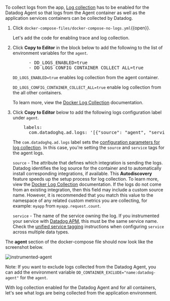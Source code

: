 To collect logs from the app, <a href="https://docs.datadoghq.com/agent/docker/log/?tab=containerinstallation" target="_datadog">Log collection</a> has to be enabled for the Datadog Agent so that logs from the Agent container as well as the application services containers can be collected by Datadog.

1. Click `docker-compose-files/docker-compose-no-logs.yml`{{open}}.

    Let's add the code for enabling trace and log collection.

3. Click **Copy to Editor** in the block below to add the following to the list of environment variables for the `agent`.

    <pre class="file" data-filename="docker-compose-no-logs.yml" data-target="insert" data-marker="# add agent env variables">
         - DD_LOGS_ENABLED=true
         - DD_LOGS_CONFIG_CONTAINER_COLLECT_ALL=true</pre> 
    
    `DD_LOGS_ENABLED=true` enables log collection from the agent container. 
    
    `DD_LOGS_CONFIG_CONTAINER_COLLECT_ALL=true` enable log collection from the all other containers. 
    
    To learn more, view the <a href="https://docs.datadoghq.com/agent/docker/log/?tab=dockercompose#one-step-install-to-collect-all-the-container-logs" target="_blank">Docker Log Collection</a> documentation.

4. Click **Copy to Editor** below to add the following logs configuration label under `agent`. 

    <pre class="file" data-filename="docker-compose-no-logs.yml" data-target="insert" data-marker="# add agent log labels">
       labels:
         com.datadoghq.ad.logs: '[{"source": "agent", "service": "agent"}]'</pre>
    
    The `com.datadoghq.ad.logs` label sets the <a href="https://docs.datadoghq.com/agent/logs/?tab=tailfiles#custom-log-collection" target="_blank">configuration parameters for log collection</a>. In this case, you're setting the `source` and `service` tags for the agent logs.

    `source` - The attribute that defines which integration is sending the logs. Datadog identifies the log source for the container and to automatically install corresponding integrations, if available. This **Autodiscovery** feature speeds up the setup process for log collection. To learn more, view the <a href="https://docs.datadoghq.com/agent/docker/log/?tab=dockercompose#activate-log-integrations" target="_blank">Docker Log Collection</a> documentation. If the logs do not come from an existing integration, then this field may include a custom source name. However, it is recommended that you match this value to the namespace of any related custom metrics you are collecting, for example: `myapp` from `myapp.request.count`.

    `service` - The name of the service owning the log. If you instrumented your service with <a href="https://docs.datadoghq.com/tracing/" target="_blank">Datadog APM</a>, this must be the same service name. Check the <a href="https://docs.datadoghq.com/getting_started/tagging/unified_service_tagging" target="_blank">unified service tagging</a> instructions when configuring `service` across multiple data types.

The **agent** section of the docker-compose file should now look like the screenshot below. <p> ![instrumented-agent](collectlogsapp/assets/instrumented-agent.png)

Note: If you want to exclude logs collected from the Datadog Agent, you can add the environment variable `DD_CONTAINER_EXCLUDE="name:datadog-agent"` for the `agent`.

With log collection enabled for the Datadog Agent and for all containers, let's see what logs are being collected from the application environment.
